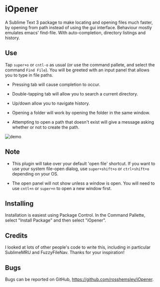 iOpener
=======

A Sublime Text 3 package to make locating and opening files much faster, by
opening from path instead of using the gui interface. Behaviour mostly emulates
emacs' find-file. With auto-completion, directory listings and history.

Use
---
Tap `super+o` or `cntl-o` as usual (or use the command pallete, and select the
command `Find File`). You will be greeted with an input panel that allows you to
type in file paths.

- Pressing tab will cause completion to occur.

- Double-tapping tab will allow you to search a current directory.

- Up/down allow you to navigate history.

- Opening a folder will work by opening the folder in the same window. 

- Attempting to open a path that doesn't exist will give a message asking
  whether or not to create the path. 

![demo](https://raw.github.com/rosshemsley/iOpener/screenshots/demo.gif)

Note
----
- This plugin will take over your default 'open file' shortcut. If you want to
  use your system file-open dialog, use `super+shift+o` or `ctrl+shift+o`
  depending on your OS.

- The open panel will not show unless a window is open. You will need to use
  `cntl+n` or `super+n` to open a new window first.


Installing
----------
Installation is easiest using Package Control. In the Command Pallette, select
"Install Package" and then select "iOpener".

Credits
-------
I looked at lots of other people's code to write this, including in particular
SublimeMRU and FuzzyFileNav. Thanks for your inspiration!

Bugs
----
Bugs can be reported on GitHub, https://github.com/rosshemsley/iOpener.